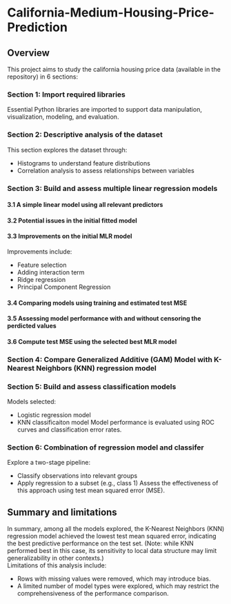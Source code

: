 # California-Medium-Housing-Price-Prediction
## Overview
This project aims to study the california housing price data (available in the repository) in 6 sections:
### Section 1: Import required libraries
Essential Python libraries are imported to support data manipulation, visualization, modeling, and evaluation.
### Section 2: Descriptive analysis of the dataset 
This section explores the dataset through:
* Histograms to understand feature distributions
* Correlation analysis to assess relationships between variables

### Section 3: Build and assess multiple linear regression models
#### 3.1 A simple linear model using all relevant predictors 
#### 3.2 Potential issues in the initial fitted model
#### 3.3 Improvements on the initial MLR model
Improvements include:
* Feature selection
* Adding interaction term
* Ridge regression
* Principal Component Regression
#### 3.4 Comparing models using training and estimated test MSE
#### 3.5 Assessing model performance with and without censoring the perdicted values
#### 3.6 Compute test MSE using the selected best MLR model

### Section 4: Compare Generalized Additive (GAM) Model with K-Nearest Neighbors (KNN) regression model

### Section 5: Build and assess classification models
Models selected:
* Logistic regression model
* KNN classificaiton model
Model performance is evaluated using ROC curves and classification error rates.

### Section 6: Combination of regression model and classifer
Explore a two-stage pipeline:
* Classify observations into relevant groups
* Apply regression to a subset (e.g., class 1)
Assess the effectiveness of this approach using test mean squared error (MSE).

## Summary and limitations
In summary, among all the models explored, the K-Nearest Neighbors (KNN) regression model achieved the lowest test mean squared error, indicating the best predictive performance on the test set. (Note: while KNN performed best in this case, its sensitivity to local data structure may limit generalizability in other contexts.)<br>
Limitations of this analysis include: 
* Rows with missing values were removed, which may introduce bias.
* A limited number of model types were explored, which may restrict the comprehensiveness of the performance comparison.
